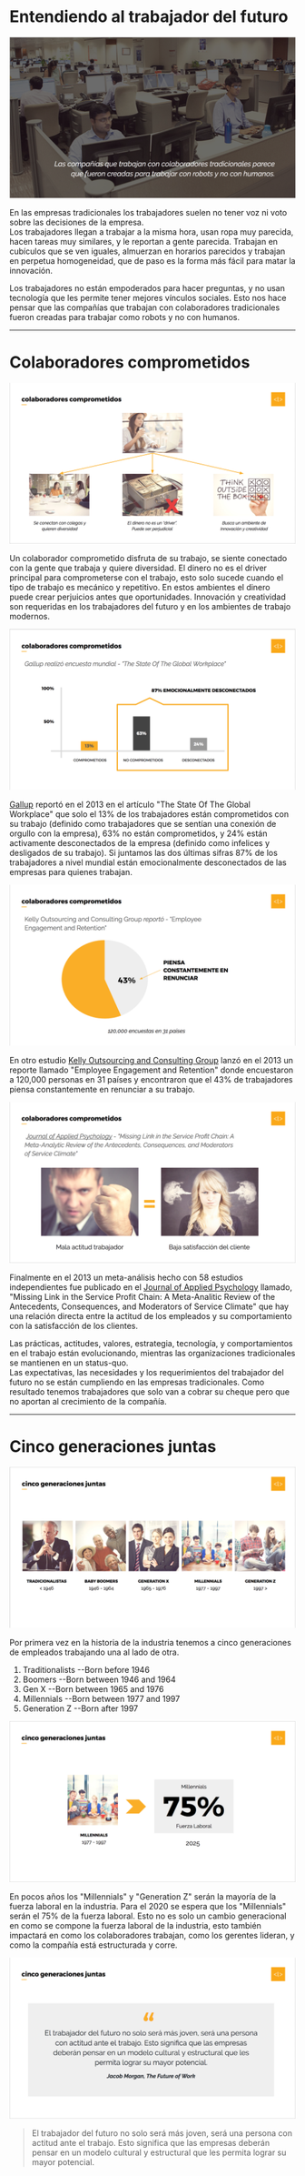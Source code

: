 # Entendiendo al trabajador del futuro

![](/assets/entendiendo-trabajador.jpg)

En las empresas tradicionales los trabajadores suelen no tener voz ni voto sobre las decisiones de la empresa.   
Los trabajadores llegan a trabajar a la misma hora, usan ropa muy parecida, hacen tareas muy similares, y le reportan a gente parecida. Trabajan en cubículos que se ven iguales, almuerzan en horarios parecidos y trabajan en perpetua homogeneidad, que de paso es la forma más fácil para matar la innovación.

Los trabajadores no están empoderados para hacer preguntas, y no usan tecnología que les permite tener mejores vínculos sociales. Esto nos hace pensar que las compañías que trabajan con colaboradores tradicionales fueron creadas para trabajar como robots y no con humanos.

***

# Colaboradores comprometidos

![](/assets/colaboradores-comprometidos.jpg)

Un colaborador comprometido disfruta de su trabajo, se siente conectado con la gente que trabaja y quiere diversidad. El dinero no es el driver principal para comprometerse con el trabajo, esto solo sucede cuando el tipo de trabajo es mecánico y repetitivo. En estos ambientes el dinero puede crear perjuicios antes que oportunidades. Innovación y creatividad son requeridas en los trabajadores del futuro y en los ambientes de trabajo modernos.

![](/assets/colaboradores-comprometidos-gallup.jpg)

[Gallup](http://www.gallup.com/) reportó en el 2013 en el artículo "The State Of The Global Workplace" que solo el 13% de los trabajadores están comprometidos con su trabajo \(definido como trabajadores que se sentían una conexión de orgullo con la empresa\), 63% no están comprometidos, y 24% están activamente desconectados de la empresa \(definido como infelices y desligados de su trabajo\). Si juntamos las dos últimas sifras 87% de los trabajadores a nivel mundial están emocionalmente desconectados de las empresas para quienes trabajan.

![](/assets/colaboradores-comprometidos-kelly.jpg)

En otro estudio [Kelly Outsourcing and Consulting Group](http://www.kellyservices.co.in/) lanzó en el 2013 un reporte llamado "Employee Engagement and Retention" donde encuestaron a 120,000 personas en 31 países y encontraron que el 43% de trabajadores piensa constantemente en renunciar a su trabajo.

![](/assets/colaboradores-comprometidos-journal.jpg)

Finalmente en el 2013 un meta-análisis hecho con 58 estudios independientes fue publicado en el [Journal of Applied Psychology](http://www.apa.org/pubs/journals/apl/) llamado, "Missing Link in the Service Profit Chain: A Meta-Analitic Review of the Antecedents, Consequences, and Moderators of Service Climate" que hay una relación directa entre la actitud de los empleados y su comportamiento con la satisfacción de los clientes.

Las prácticas, actitudes, valores, estrategia, tecnología, y comportamientos en el trabajo están evolucionando, mientras las organizaciones tradicionales se mantienen en un status-quo.   
Las expectativas, las necesidades y los requerimientos del trabajador del futuro no se están cumpliendo en las empresas tradicionales. Como resultado tenemos trabajadores que solo van a cobrar su cheque pero que no aportan al crecimiento de la compañía.

***

# Cinco generaciones juntas

![](/assets/cinco-gen-juntas.jpg)

Por primera vez en la historia de la industria tenemos a cinco generaciones de empleados trabajando una al lado de otra.  
1. Traditionalists --Born before 1946  
2. Boomers --Born between 1946 and 1964  
3. Gen X --Born between 1965 and 1976  
4. Millennials  --Born between 1977 and 1997  
5. Generation Z --Born after 1997

![](/assets/cinco-gen-juntas-75millennials.jpg)

En pocos años los "Millennials" y "Generation Z" serán la mayoría de la fuerza laboral en la industria. Para el 2020 se espera que los "Millennials" serán el 75% de la fuerza laboral. Esto no es solo un cambio generacional en como se compone la fuerza laboral de la industria, esto también impactará en como los colaboradores trabajan, como los gerentes lideran, y como la compañía está estructurada y corre.

![](/assets/cinco-gen-juntas-quote.jpg)

> El trabajador del futuro no solo será más joven, será una persona con actitud ante el trabajo. Esto significa que las empresas deberán pensar en un modelo cultural y estructural que les permita lograr su mayor potencial.

